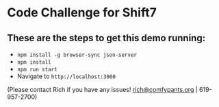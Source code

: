# Code Challenge for Shift7
## These are the steps to get this demo running:

* `npm install -g browser-sync json-server`
* `npm install`
* `npm run start`
* Navigate to `http://localhost:3000`

(Please contact Rich if you have any issues! rich@comfypants.org | 619-957-2700)
